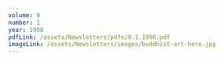```yaml
---
volume: 9
number: 1
year: 1998
pdfLink: /assets/Newsletters/pdfs/9.1.1998.pdf
imageLink: /assets/Newsletters/images/buddhist-art-hero.jpg
---
```

